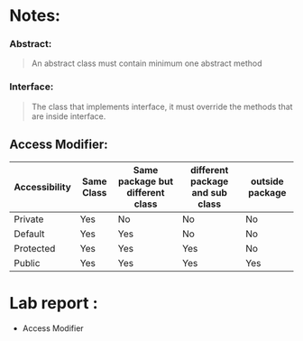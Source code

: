 # Notes:
### Abstract:
> An abstract class must contain minimum one abstract method

### Interface:
> The class that implements interface, it must override the methods that are inside interface.

## Access Modifier:

| Accessibility | Same Class | Same package but different class | different package and sub class | outside package |
|---------------|------------|----------------------------------|---------------------------------|-----------------|
| Private | Yes | No | No | No |
| Default | Yes | Yes | No | No |
| Protected |Yes   | Yes | Yes | No |
| Public | Yes | Yes | Yes | Yes |



# Lab report :
- Access Modifier